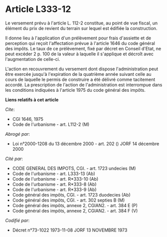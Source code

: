 # Article L333-12

Le versement prévu à l'article L. 112-2 constitue, au point de vue fiscal, un élément du prix de revient du terrain sur
lequel est édifiée la construction.

Il donne lieu à l'application d'un prélèvement pour frais d'assiette et de perception qui reçoit l'affectation prévue à
l'article 1646 du code général des impôts. Le taux de ce prélèvement, fixé par décret en Conseil d'Etat, ne peut excéder 2 p.
100 de la valeur à laquelle il s'applique et décroît avec l'augmentation de celle-ci.

L'action en recouvrement du versement dont dispose l'administration peut être exercée jusqu'à l'expiration de la quatrième
année suivant celle au cours de laquelle le permis de construire a été délivré comme tacitement accordé. La prescription de
l'action de l'administration est interrompue dans les conditions indiquées à l'article 1975 du code général des impôts.

**Liens relatifs à cet article**

_Cite_:

  - CGI 1646, 1975
  - Code de l'urbanisme - art. L112-2 (M)

_Abrogé par_:

  - Loi n°2000-1208 du 13 décembre 2000 - art. 202 () JORF 14 décembre 2000

_Cité par_:

  - CODE GENERAL DES IMPOTS, CGI. - art. 1723 undecies (M)
  - Code de l'urbanisme - art. L333-13 (Ab)
  - Code de l'urbanisme - art. R*333-10 (Ab)
  - Code de l'urbanisme - art. R*333-8 (Ab)
  - Code de l'urbanisme - art. R*333-9 (Ab)
  - Code général des impôts, CGI. - art. 1723 duodecies (Ab)
  - Code général des impôts, CGI. - art. 302 septies B (M)
  - Code général des impôts, annexe 2, CGIAN2. - art. 384 E (P)
  - Code général des impôts, annexe 2, CGIAN2. - art. 384 F (V)

_Codifié par_:

  - Décret n°73-1022 1973-11-08 JORF 13 NOVEMBRE 1973
